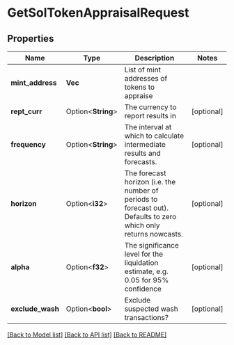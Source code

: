 # GetSolTokenAppraisalRequest

## Properties

Name | Type | Description | Notes
------------ | ------------- | ------------- | -------------
**mint_address** | **Vec<String>** | List of mint addresses of tokens to appraise | 
**rept_curr** | Option<**String**> | The currency to report results in | [optional]
**frequency** | Option<**String**> | The interval at which to calculate intermediate results and forecasts. | [optional]
**horizon** | Option<**i32**> | The forecast horizon (i.e. the number of periods to forecast out). Defaults to zero which only returns nowcasts. | [optional]
**alpha** | Option<**f32**> | The significance level for the liquidation estimate, e.g. 0.05 for 95% confidence | [optional]
**exclude_wash** | Option<**bool**> | Exclude suspected wash transactions? | [optional]

[[Back to Model list]](../README.md#documentation-for-models) [[Back to API list]](../README.md#documentation-for-api-endpoints) [[Back to README]](../README.md)


